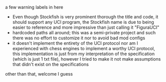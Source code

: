 a few warning labels in here

* Even though Stockfish is very prominent thorough the title and code, it should support any UCI program, the Stockfish name is due to being easier to reference and more impressive than just calling it "FiguraUCI"
* hardcoded paths all around; this was a semi-private project and such there was no effort to customize it nor to avoid bad mod configs
* it doesn't implement the entirety of the UCI protocol nor am I experienced with chess engines to implement a worthy UCI protocol, this implementation is just from my interpretation of the specification (which is just 1 txt file), however I tried to make it not make assumptions that didn't exist on the specifications

other than that, welcome I guess